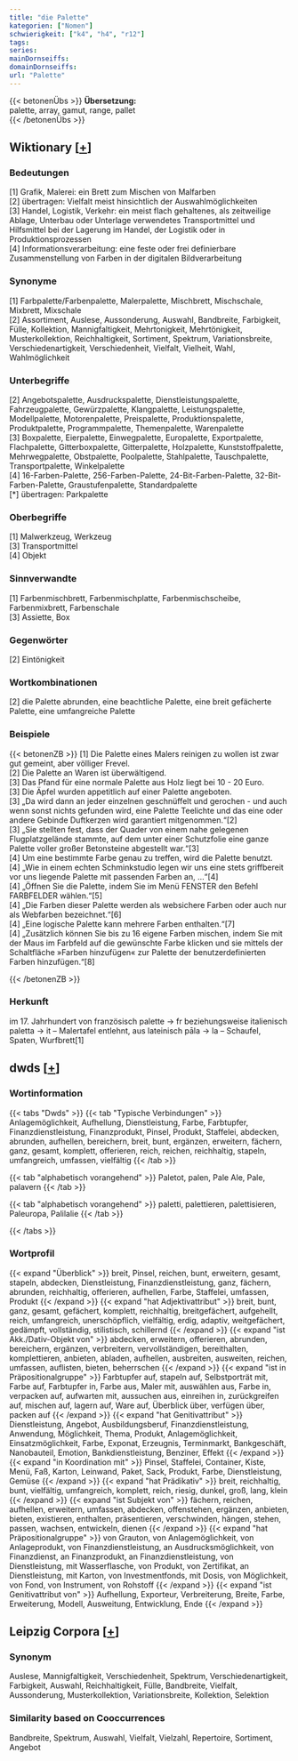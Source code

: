 ```yaml
---
title: "die Palette"
kategorien: ["Nomen"]
schwierigkeit: ["k4", "h4", "r12"]
tags:
series:
mainDornseiffs:
domainDornseiffs:
url: "Palette"
---
```


{{< betonenÜbs >}}
**Übersetzung:**  
palette, array, gamut, range, pallet  
{{< /betonenÜbs >}}

## Wiktionary [[+](https://de.wiktionary.org/wiki/Palette)]

### Bedeutungen
[1] Grafik, Malerei: ein Brett zum Mischen von Malfarben  
[2] übertragen: Vielfalt meist hinsichtlich der Auswahlmöglichkeiten  
[3] Handel, Logistik, Verkehr: ein meist flach gehaltenes, als zeitweilige Ablage, Unterbau oder Unterlage verwendetes Transportmittel und Hilfsmittel bei der Lagerung im Handel, der Logistik oder in Produktionsprozessen  
[4] Informationsverarbeitung: eine feste oder frei definierbare Zusammenstellung von Farben in der digitalen Bildverarbeitung  

### Synonyme
[1] Farbpalette/Farbenpalette, Malerpalette, Mischbrett, Mischschale, Mixbrett, Mixschale  
[2] Assortiment, Auslese, Aussonderung, Auswahl, Bandbreite, Farbigkeit, Fülle, Kollektion, Mannigfaltigkeit, Mehrtonigkeit, Mehrtönigkeit, Musterkollektion, Reichhaltigkeit, Sortiment, Spektrum, Variationsbreite, Verschiedenartigkeit, Verschiedenheit, Vielfalt, Vielheit, Wahl, Wahlmöglichkeit  

### Unterbegriffe
[2] Angebotspalette, Ausdruckspalette, Dienstleistungspalette, Fahrzeugpalette, Gewürzpalette, Klangpalette, Leistungspalette, Modellpalette, Motorenpalette, Preispalette, Produktionspalette, Produktpalette, Programmpalette, Themenpalette, Warenpalette  
[3] Boxpalette, Eierpalette, Einwegpalette, Europalette, Exportpalette, Flachpalette, Gitterboxpalette, Gitterpalette, Holzpalette, Kunststoffpalette, Mehrwegpalette, Obstpalette, Poolpalette, Stahlpalette, Tauschpalette, Transportpalette, Winkelpalette  
[4] 16-Farben-Palette, 256-Farben-Palette, 24-Bit-Farben-Palette, 32-Bit-Farben-Palette, Graustufenpalette, Standardpalette  
[*] übertragen: Parkpalette  

### Oberbegriffe
[1] Malwerkzeug, Werkzeug  
[3] Transportmittel  
[4] Objekt  

### Sinnverwandte
[1] Farbenmischbrett, Farbenmischplatte, Farbenmischscheibe, Farbenmixbrett, Farbenschale  
[3] Assiette, Box  

### Gegenwörter
[2] Eintönigkeit  

### Wortkombinationen
[2] die Palette abrunden, eine beachtliche Palette, eine breit gefächerte Palette, eine umfangreiche Palette  

### Beispiele
{{< betonenZB >}}
[1] Die Palette eines Malers reinigen zu wollen ist zwar gut gemeint, aber völliger Frevel.  
[2] Die Palette an Waren ist überwältigend.  
[3] Das Pfand für eine normale Palette aus Holz liegt bei 10 - 20 Euro.  
[3] Die Äpfel wurden appetitlich auf einer Palette angeboten.  
[3] „Da wird dann an jeder einzelnen geschnüffelt und gerochen - und auch wenn sonst nichts gefunden wird, eine Palette Teelichte und das eine oder andere Gebinde Duftkerzen wird garantiert mitgenommen.“[2]  
[3] „Sie stellten fest, dass der Quader von einem nahe gelegenen Flugplatzgelände stammte, auf dem unter einer Schutzfolie eine ganze Palette voller großer Betonsteine abgestellt war.“[3]  
[4] Um eine bestimmte Farbe genau zu treffen, wird die Palette benutzt.  
[4] „Wie in einem echten Schminkstudio legen wir uns eine stets griffbereit vor uns liegende Palette mit passenden Farben an, …“[4]  
[4] „Öffnen Sie die Palette, indem Sie im Menü FENSTER den Befehl FARBFELDER wählen.“[5]  
[4] „Die Farben dieser Palette werden als websichere Farben oder auch nur als Webfarben bezeichnet.“[6]  
[4] „Eine logische Palette kann mehrere Farben enthalten.“[7]  
[4] „Zusätzlich können Sie bis zu 16 eigene Farben mischen, indem Sie mit der Maus im Farbfeld auf die gewünschte Farbe klicken und sie mittels der Schaltfläche »Farben hinzufügen« zur Palette der benutzerdefinierten Farben hinzufügen.“[8]  

{{< /betonenZB >}}
### Herkunft
im 17. Jahrhundert von französisch palette → fr beziehungsweise italienisch paletta → it – Malertafel entlehnt, aus lateinisch pāla → la – Schaufel, Spaten, Wurfbrett[1]  



## dwds [[+](https://www.dwds.de/wb/Palette)]

### Wortinformation
{{< tabs "Dwds" >}}
{{< tab "Typische Verbindungen" >}}
Anlagemöglichkeit, Aufhellung, Dienstleistung, Farbe, Farbtupfer, Finanzdienstleistung, Finanzprodukt, Pinsel, Produkt, Staffelei, abdecken, abrunden, aufhellen, bereichern, breit, bunt, ergänzen, erweitern, fächern, ganz, gesamt, komplett, offerieren, reich, reichen, reichhaltig, stapeln, umfangreich, umfassen, vielfältig
{{< /tab >}}

{{< tab "alphabetisch vorangehend" >}}
Paletot, palen, Pale Ale, Pale, palavern
{{< /tab >}}

{{< tab "alphabetisch vorangehend" >}}
paletti, palettieren, palettisieren, Paleuropa, Palilalie
{{< /tab >}}

{{< /tabs >}}

### Wortprofil
{{< expand "Überblick" >}} breit, Pinsel, reichen, bunt, erweitern, gesamt, stapeln, abdecken, Dienstleistung, Finanzdienstleistung, ganz, fächern, abrunden, reichhaltig, offerieren, aufhellen, Farbe, Staffelei, umfassen, Produkt {{< /expand >}}
{{< expand "hat Adjektivattribut" >}} breit, bunt, ganz, gesamt, gefächert, komplett, reichhaltig, breitgefächert, aufgehellt, reich, umfangreich, unerschöpflich, vielfältig, erdig, adaptiv, weitgefächert, gedämpft, vollständig, stilistisch, schillernd {{< /expand >}}
{{< expand "ist Akk./Dativ-Objekt von" >}} abdecken, erweitern, offerieren, abrunden, bereichern, ergänzen, verbreitern, vervollständigen, bereithalten, komplettieren, anbieten, abladen, aufhellen, ausbreiten, ausweiten, reichen, umfassen, auflisten, bieten, beherrschen {{< /expand >}}
{{< expand "ist in Präpositionalgruppe" >}} Farbtupfer auf, stapeln auf, Selbstporträt mit, Farbe auf, Farbtupfer in, Farbe aus, Maler mit, auswählen aus, Farbe in, verpacken auf, aufwarten mit, aussuchen aus, einreihen in, zurückgreifen auf, mischen auf, lagern auf, Ware auf, Überblick über, verfügen über, packen auf {{< /expand >}}
{{< expand "hat Genitivattribut" >}} Dienstleistung, Angebot, Ausbildungsberuf, Finanzdienstleistung, Anwendung, Möglichkeit, Thema, Produkt, Anlagemöglichkeit, Einsatzmöglichkeit, Farbe, Exponat, Erzeugnis, Terminmarkt, Bankgeschäft, Nanobauteil, Emotion, Bankdienstleistung, Benziner, Effekt {{< /expand >}}
{{< expand "in Koordination mit" >}} Pinsel, Staffelei, Container, Kiste, Menü, Faß, Karton, Leinwand, Paket, Sack, Produkt, Farbe, Dienstleistung, Gemüse {{< /expand >}}
{{< expand "hat Prädikativ" >}} breit, reichhaltig, bunt, vielfältig, umfangreich, komplett, reich, riesig, dunkel, groß, lang, klein {{< /expand >}}
{{< expand "ist Subjekt von" >}} fächern, reichen, aufhellen, erweitern, umfassen, abdecken, offenstehen, ergänzen, anbieten, bieten, existieren, enthalten, präsentieren, verschwinden, hängen, stehen, passen, wachsen, entwickeln, dienen {{< /expand >}}
{{< expand "hat Präpositionalgruppe" >}} von Grauton, von Anlagemöglichkeit, von Anlageprodukt, von Finanzdienstleistung, an Ausdrucksmöglichkeit, von Finanzdienst, an Finanzprodukt, an Finanzdienstleistung, von Dienstleistung, mit Wasserflasche, von Produkt, von Zertifikat, an Dienstleistung, mit Karton, von Investmentfonds, mit Dosis, von Möglichkeit, von Fond, von Instrument, von Rohstoff {{< /expand >}}
{{< expand "ist Genitivattribut von" >}} Aufhellung, Exporteur, Verbreiterung, Breite, Farbe, Erweiterung, Modell, Ausweitung, Entwicklung, Ende {{< /expand >}}

## Leipzig Corpora [[+](https://corpora.uni-leipzig.de/en/res?word=Palette&corpusId=deu_newscrawl-public_2018)]


### Synonym
Auslese, Mannigfaltigkeit, Verschiedenheit, Spektrum, Verschiedenartigkeit, Farbigkeit, Auswahl, Reichhaltigkeit, Fülle, Bandbreite, Vielfalt, Aussonderung, Musterkollektion, Variationsbreite, Kollektion, Selektion


### Similarity based on Cooccurrences
Bandbreite, Spektrum, Auswahl, Vielfalt, Vielzahl, Repertoire, Sortiment, Angebot

